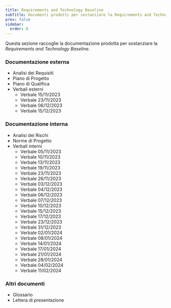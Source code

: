 ```yaml
---
title: Requirements and Technology Baseline
subTitle: Documenti prodotti per sostanziare la Requirements and Technology Baseline.
prev: false
sidebar:
  order: 0
---
```


Questa sezione raccoglie la documentazione prodotta per sostanziare la *Requirements and Technology Baseline*.

### Documentazione esterna
- Analisi dei Requisiti
- Piano di Progetto
- Piano di Qualifica
- Verbali esterni
  - Verbale 15/11/2023
  - Verbale 23/11/2023
  - Verbale 06/12/2023
  - Verbale 15/12/2023

### Documentazione interna
- Analisi dei Rischi
- Norme di Progetto
- Verbali interni
  - Verbale 05/11/2023
  - Verbale 10/11/2023
  - Verbale 13/11/2023
  - Verbale 19/11/2023
  - Verbale 23/11/2023
  - Verbale 26/11/2023
  - Verbale 03/12/2023
  - Verbale 04/12/2023
  - Verbale 06/12/2023
  - Verbale 07/12/2023
  - Verbale 10/12/2023
  - Verbale 15/12/2023
  - Verbale 17/12/2023
  - Verbale 23/12/2023
  - Verbale 31/12/2023
  - Verbale 02/01/2024
  - Verbale 08/01/2024
  - Verbale 14/01/2024
  - Verbale 17/01/2024
  - Verbale 21/01/2024
  - Verbale 28/01/2024
  - Verbale 04/02/2024
  - Verbale 11/02/2024

### Altri documenti
- Glossario
- Lettera di presentazione